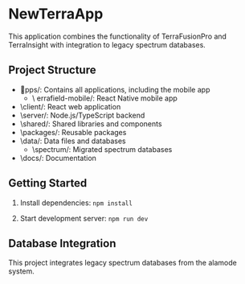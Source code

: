 # NewTerraApp

This application combines the functionality of TerraFusionPro and TerraInsight with integration to legacy spectrum databases.

## Project Structure

- \pps/\: Contains all applications, including the mobile app
  - \	errafield-mobile/\: React Native mobile app
- \client/\: React web application
- \server/\: Node.js/TypeScript backend
- \shared/\: Shared libraries and components
- \packages/\: Reusable packages
- \data/\: Data files and databases
  - \spectrum/\: Migrated spectrum databases
- \docs/\: Documentation

## Getting Started

1. Install dependencies:
   `
   npm install
   `

2. Start development server:
   `
   npm run dev
   `

## Database Integration

This project integrates legacy spectrum databases from the alamode system.
